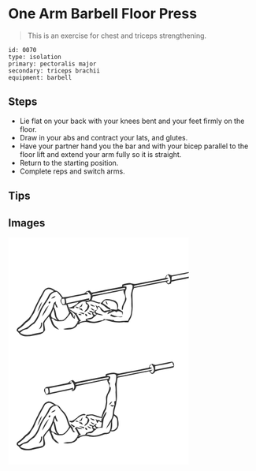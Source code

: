 # One Arm Barbell Floor Press
> This is an exercise for chest and triceps strengthening.

``` 
id: 0070 
type: isolation 
primary: pectoralis major 
secondary: triceps brachii 
equipment: barbell 
``` 

## Steps

 - Lie flat on your back with your knees bent and your feet firmly on the floor.
 - Draw in your abs and contract your lats, and glutes.
 - Have your partner hand you the bar and with your bicep parallel to the floor lift and extend your arm fully so it is straight.
 - Return to the starting position.
 - Complete reps and switch arms.

## Tips


## Images

<svg width="275pt" height="173pt" viewBox="0 0 275 173" xmlns="http://www.w3.org/2000/svg"><g fill="#FFF"><path d="M0 0h275v52.61c-8.11 1.22-16.05 3.31-24.11 4.79-2.33.61-4.48-.63-6.55-1.5-2.92.67-4.44 3.06-5.22 5.78-14.26 3.39-28.76 5.68-43.1 8.7-3.35.9-6.64-.38-9.93-.88-4.24-.26-8.36 1.01-12.41 2.11-.13 1.05-.27 2.1-.4 3.15-15.46 3.03-30.92 6.06-46.37 9.17-1.03-1.07-2.06-2.14-3.08-3.22l-4.75 1.14c-2.22 4.02-7.11 4.04-11.08 4.89-8.26 1.45-16.37 3.79-24.77 4.39-3.06-4.13-5.72-9.14-11.19-10.35-4.01-2.38-8.97-6.33-13.72-3.51-4.35 1.72-5.62 6.49-7.91 10.09-2.86 4.34-4.8 9.18-7.31 13.71-4.31 8.59-7.13 18.66-15.07 24.75-4.16 2.89-7 7.25-11.24 10.03-1.87 1.23-3.83 2.74-4.07 5.16.47 1.69 2.07 2.68 3.18 3.93 2.38 3.27 6.2 5.26 10.24 5.36 7.3.64 14.28-1.92 21.4-3 3.73-.49 6.97-2.96 8.49-6.39-.05-3.65-1.27-7.19-1.22-10.85 1.61-3.77 4.61-6.74 7.18-9.87 1.15 2.73 2.45 5.4 3.39 8.21 1.33 5.71 6.39 10.41 12.02 11.77-2.22-2.66-5.07-4.68-7.33-7.28-1.73-2.98-2.81-6.3-4.32-9.39l2.43-.4c3.62 5.05 10.36 5.01 15.84 3.87 4.74-2.42 7.29-7.42 10.8-11.2 1.6 3.05 3.04 6.5 6.42 7.99.14-1.36.25-2.71.33-4.06-.48-.7-.96-1.41-1.43-2.11.14 1.26.41 3.76.55 5.02-1.14-1.94-2.14-3.97-2.56-6.2-1.67-2.04-3.38-4.05-5.08-6.07 2.44 1.77 5.01 3.38 7.26 5.4 3.24 3.05 4.9 7.27 6.72 11.23-.94.56-1.88 1.13-2.81 1.7l1.89-.22c-2.68 3.54-5.07 8.48-10.02 9.02-4.2.33-8.44.56-12.46 1.97 7.77 1.41 18.27 1.13 22.11-7.16.8-.08 1.59-.15 2.39-.22.32-.47.94-1.42 1.25-1.89 4-1.23 8.27-2.59 12.41-1.11 8.89 2.8 18.07-.29 26.22-3.84 8.33 2.9 17.23 4.84 26.09 3.78 2.94-.54 5.9.32 8.84-.02 2.31-4.02 5.14-8.09 5.51-12.86 2.02-9.95.55-20.1.76-30.15-.01-3.18 1.05-6.23 2.34-9.09 16.1-2.92 32.15-6.18 48.16-9.58 1.3 1.36 2.44 3 4.16 3.89 1.35-.28 2.68-.69 4-1.08.18-.68.54-2.04.72-2.71 8.6-2.77 17.72-3.3 26.41-5.74V173H0V0z"/><path d="M249.11 59.53c8.51-2.43 17.5-2.78 25.88-5.73l.01 1.15v4.74c-8.8 1.65-17.49 3.8-26.31 5.3.12-1.82.14-3.66.42-5.46zM239.84 61.01a91.75 91.75 0 0 1 3.03-4.36c3.42 2.97 5.6 8.89 2.34 12.64-1.37 1.76-2.82-.86-4.13-1.36 1.33-.96 2.66-1.94 3.93-2.98-12.02 2.11-23.98 4.55-35.97 6.86-6.1 1.13-12.11 2.83-18.29 3.48 1.09-2.08 3.41-2.38 5.46-2.82 14.25-2.81 28.47-5.75 42.76-8.32 1.88-.28 3.64-1.07 5.27-2.03-1.1-.28-3.3-.83-4.4-1.11zM174.57 74.21c3.38-2.28 7.59-2.44 11.52-2.66 1.62-.34 2.78 1.08 3.45 2.34-.13 5.47-3.38 10.58-2.42 16.13.87 5.8.01 11.67.7 17.49-.41 5.05-.27 10.62-3.42 14.88-.87 1.44-1.57 2.97-2.26 4.5-6.98-.8-14.01 1.97-20.87-.18v-.83c-1.39-.12-2.77-.27-4.14-.43-3.63-1.56-7.72-.24-11.45-1.51-.44.62-.87 1.25-1.3 1.88-4.6-.04-8.81 2.28-13.4 2.2-4.02.09-8.24-.74-11.68-2.88 3.27-.79 7.62.11 10.02-2.81 1.75-2.03 4.52-2.98 5.8-5.42 3.01.81 6.07 1.64 9.23 1.32-1.87-1.4-4.11-1.92-6.37-2.22-1.29-.52-2.6-1.01-3.91-1.45-.38-.71-.75-1.41-1.12-2.11.88-.89 1.76-1.78 2.63-2.67-1.53.53-3.03 1.14-4.52 1.78l.78 1.27-3.84.57.01-1.24c-1.59-.25-3.17-.51-4.74-.8.2.39.62 1.17.82 1.56 1.2.32 2.4.64 3.61.95-.17 2.11.6 4.05 1.86 5.73-.93.72-1.86 1.46-2.78 2.19-3.01.41-5.92 1.31-8.76 2.39.07.63.22 1.89.29 2.52-3.95.16-7.68 1.53-11.44 2.62 1.16-1.11 2.5-1.98 3.9-2.74-3.1-2.66-4.16-6.98-6.82-10.09l1.62-1.56c-2 1.23-3.49-.5-5.06-1.32-2.91-1.96-6.12-3.49-8.75-5.84 2.94.12 5.9.24 8.83-.17.01-.54.05-1.61.07-2.15 5.29-3.64 10.26-9.76 17.46-8.12-.71 2.72.31 4.65 3.11 5.28-.26 2.04-.82 4.03-1.44 5.99-1.76 1.29-3.22 2.93-3.93 5.03 3.65-1.65 6.9-4.55 7.55-8.67.11-2.92-2.81-4.47-4.56-6.3 2.33-.54 4.61-1.26 6.96-1.7 4.48.58 8.45 2.98 12.9 3.7.63-.55 1.26-1.1 1.9-1.65-4.85.23-8.84-3.16-13.66-3.4.6-1.92 1.22-3.83 1.84-5.74 15.58-3.49 31.26-6.52 46.91-9.67-.99 4.34 3.36 7.48 2.38 11.78-.04 6.38-6.34 11.32-4.91 17.81.27.14.81.41 1.08.54.5-1.74.75-3.54 1.14-5.31 1.06-4.18 4.61-7.57 4.61-12.04-1.33-3.76-2.16-7.92-1.39-11.87 1.18-1.98 2.09-4.09 1.18-6.4-1.74-.13-3.48-.3-5.22-.5m-26.64 19.85c-3.42.64-4.35 4.64-7.46 5.75.21.35.63 1.04.84 1.39 5.32 2.05 8.61 7.34 14.27 8.8.12-.88.42-2.03-.66-2.42-3.86-2.26-7.16-5.3-10.99-7.6.87-2.15 2.32-4.9 5.07-4.55 5.03.02 10.48.87 14.45 4.21 2.74 2.62 2.57 6.64 2.55 10.13-3.42.29-6.84-1.1-10.2-.24l1.69 1.77c-2.32 1.43-6.16 1.95-6.36 5.26 3.39-1.18 6.53-2.93 9.89-4.17 1.69-1.16 2.88 2.06 4.38.62 2.44-1.99 5.52-.14 7.86 1.04.26 1.39.51 2.78.76 4.18.17-1.14.36-2.28.58-3.42-.1-.75-.23-1.49-.4-2.23-2.39-1.61-5.13-2.71-7.55-4.3 2.1-4.31.11-10.6-4.74-12.2-4.42-1.53-9.3-2.87-13.98-2.02m.39 2.39c.5 2.04.34 4.9 3.08 5.29-.54-2.03-1.4-3.97-3.08-5.29m-38.6 8.56c-.91.51-1.82 1.03-2.73 1.54-1.76-.64-3.57-1.18-5.43-1.49 1.06.99 2.26 1.8 3.48 2.57 2.34-.86 4.68-1.71 6.99-2.63.45-1.64.86-3.29 1.25-4.93-1.35 1.52-2.51 3.2-3.56 4.94m15.33-3.65c.94 3.27 4.27 3.54 7.17 3.58-2.16-1.62-4.68-2.61-7.17-3.58m7.61 1.17c1.71 2.31 2 5.24 3.34 7.73.09-1.25.26-3.75.35-4.99 1.2.54 2.41 1.06 3.61 1.63.08 3.32 3.28 5.56 5.96 6.96 1.66 1.19 3.23-.1 4.63-.96 2.33-.11 4.71-.29 6.33-2.24-3.69-.78-7.21.65-10.81 1.08-3.01-2.41-5.29-5.64-8.6-7.72-.45.42-.9.83-1.35 1.24-1.18-.88-2.33-1.8-3.46-2.73m-7.05 4.62c.97 2.17 2.93 4.7 5.56 3.22-1.83-1.12-3.68-2.19-5.56-3.22m-18.6.64c2.13 1.42 4.25 2.95 6.74 3.71-.67-1.18-1.35-2.33-2.04-3.49-1.57-.07-3.14-.15-4.7-.22m.7 6.41c2.56 1.18 5.22 2.08 7.91 2.89-.13-.52-.41-1.56-.54-2.08-2.43-.5-4.89-.81-7.37-.81m12.88-.74c1.11 2.52 3.27 4.21 6.16 3.71-1.78-1.64-3.92-2.82-6.16-3.71m-13.57 3.87c1.38.84 3.3 1.09 4.8.45-.44-1.54-3.18-1.41-4.59-1.73-.05.32-.15.96-.21 1.28m10.34-.98c-.69 1.49 1.17 3.82 2.8 3.27.72-1.41-1.32-3.7-2.8-3.27m37.87 2.44c1.99.81 3.92 1.84 6.01 2.37 2.28.03 4.49-1.01 6.77-.48 2.05.16 4.46 1.41 6.07-.6-5.61.98-11.29-.16-16.35-2.65-1.38-1.43-1.77.69-2.5 1.36z"/><path d="M131.23 85.35c15.43-2.78 30.76-6.36 46.22-8.85l1.05 1.64c-17.23 2.91-34.21 7.32-51.51 9.76 1.12-1.3 2.46-2.42 4.24-2.55zM55.99 81c1.35-1.34 3.21-2.06 4.99-2.62 3.24-.49 5.92 1.84 8.69 3.1-3.2 1.61-6.71 3.41-8.28 6.85-3.95 9.05-11.08 16.37-14.39 25.74-1.76 5.11-4.49 9.81-7.68 14.15-2.22 2.18-5.05 3.63-7.22 5.88-3.79 4.2-9.79 4.71-14.29 7.9-1.58 1.57-4.19-1.14-2.27-2.49 3.51-2.4 6.99-4.87 9.76-8.14 2.56-3.14 7.09-4.38 8.66-8.32 1.83-3.86 5.11-6.87 6.49-10.98C44.49 101.16 50.68 91.28 55.99 81m-11.5 31.99c2.87-4.79 5.4-9.89 7.16-15.2-3.93 4.17-5.4 9.9-7.16 15.2z"/><path d="M66.99 84.91c1.92-1.72 4.49-2.17 6.96-2.5 3.03 2.73 5.16 6.2 7.67 9.38-.75 1.45-1.79 2.82-2.13 4.45.34 2.53 2.07 4.57 3.49 6.59 1.87-.14 3.75-.27 5.62-.43 1.29 4.04 2.4 8.17 4.26 12-1.65 3.83-4.33 7.19-7.47 9.91-2.04 1.9-5 1.32-7.54 1.65-2.26-2.24-4.45-4.78-4.82-8.09-.5-4.14-1.35-8.28-3.56-11.89.52-1.67 1.03-3.35 1.54-5.03.72 1.67 1.4 3.37 2.09 5.06l2.32.92c-.78-2.38-1.76-4.71-3.08-6.85.03-.73.09-2.19.13-2.91-.96.98-2.45 1.56-3.07 2.84-1.85 7.33-4.51 14.78-9.69 20.46-2.29 2.82-4.83 5.49-6.66 8.66-.29 4.66 1.2 9.37.05 14.05-5 2.15-10.58 2.06-15.71 3.79-6.41 1.93-13.7 2-19.37-1.98 1.59-1.53 3.22-3.05 5.15-4.15 2.53-1.08 5.69-.84 7.69-3 2.62-2.77 5.7-4.97 8.89-7.02 5.41-5.31 7.72-12.74 10.59-19.56 2.31-5.67 6.28-10.4 9.37-15.63 2.69-3.4 3.55-8.15 7.28-10.72m-1.56 8.15c2.55-.56 5.46-1.22 6.55-3.91-2.55.56-4.93 1.81-6.55 3.91m-2.07 4.22c-1.27-.01-2.37 1.63-1.68 2.76 1.52 1.34 3.74-2.16 1.68-2.76m-11.85 22.9c4.44-5.21 7.02-11.66 10.58-17.44-5.12 4.63-8.47 10.93-10.58 17.44m-1.66 9.49c.6 3.74-1.14 6.97-3.14 9.97 4.37-1.37 5.27-6.12 4.78-10.11-.41.04-1.23.11-1.64.14zM118.08 84.35c.55-.57 1.65-1.73 2.2-2.31 2.56 1.04 3.76 3.65 5.26 5.77-.29 2.51.56 6-2.08 7.5-1.83 1.67-4.21.7-6.32.32 2.03-.23 4.06-.42 6.09-.6 0-.65-.01-1.94-.01-2.59-11.5 2.78-23.07 5.27-34.66 7.61-.27-2.33-.68-4.64-1.09-6.95 10.44-2.63 21.12-4.24 31.67-6.38 1.41.08 1.89-1.22 2.46-2.22-.88-.04-2.64-.11-3.52-.15z"/><path d="M81.13 94.93c-.07-2.23 2.75-1.34 4.07-1.91.71 2.63 1.69 5.42.54 8.09-3.15 2.24-5.63-3.53-4.61-6.18zM90.34 101.45c5.57-1.11 11.13-2.24 16.7-3.37-.58.73-1.73 2.2-2.31 2.93-3.96 2.51-7.79 5.38-12.69 5.55-.58-1.7-1.14-3.4-1.7-5.11zM68.95 108.43c1.46 6 1.27 12.72 5.87 17.49-2.62-1.83-5.55-3.02-8.5-4.19-3.01-4.38 1.25-9.12 2.63-13.3zM129.67 115.92c-1.18-2.2 1.74-1.71 2.82-2.33l-1.03 1.16c.78.65 2.34 1.97 3.12 2.63-1.5-.14-4.94.92-4.91-1.46z"/></g><g fill="#333"><path d="M250.89 57.4c8.06-1.48 16-3.57 24.11-4.79v2.34l-.01-1.15c-8.38 2.95-17.37 3.3-25.88 5.73-.28 1.8-.3 3.64-.42 5.46 8.82-1.5 17.51-3.65 26.31-5.3v1.97c-8.69 2.44-17.81 2.97-26.41 5.74-.18.67-.54 2.03-.72 2.71-1.32.39-2.65.8-4 1.08-1.72-.89-2.86-2.53-4.16-3.89-16.01 3.4-32.06 6.66-48.16 9.58-1.29 2.86-2.35 5.91-2.34 9.09-.21 10.05 1.26 20.2-.76 30.15-.37 4.77-3.2 8.84-5.51 12.86-2.94.34-5.9-.52-8.84.02-8.86 1.06-17.76-.88-26.09-3.78-8.15 3.55-17.33 6.64-26.22 3.84-4.14-1.48-8.41-.12-12.41 1.11-.31.47-.93 1.42-1.25 1.89-.8.07-1.59.14-2.39.22-3.84 8.29-14.34 8.57-22.11 7.16 4.02-1.41 8.26-1.64 12.46-1.97 4.95-.54 7.34-5.48 10.02-9.02l-1.89.22c.93-.57 1.87-1.14 2.81-1.7-1.82-3.96-3.48-8.18-6.72-11.23-2.25-2.02-4.82-3.63-7.26-5.4 1.7 2.02 3.41 4.03 5.08 6.07.42 2.23 1.42 4.26 2.56 6.2-.14-1.26-.41-3.76-.55-5.02.47.7.95 1.41 1.43 2.11-.08 1.35-.19 2.7-.33 4.06-3.38-1.49-4.82-4.94-6.42-7.99-3.51 3.78-6.06 8.78-10.8 11.2-5.48 1.14-12.22 1.18-15.84-3.87l-2.43.4c1.51 3.09 2.59 6.41 4.32 9.39 2.26 2.6 5.11 4.62 7.33 7.28-5.63-1.36-10.69-6.06-12.02-11.77-.94-2.81-2.24-5.48-3.39-8.21-2.57 3.13-5.57 6.1-7.18 9.87-.05 3.66 1.17 7.2 1.22 10.85-1.52 3.43-4.76 5.9-8.49 6.39-7.12 1.08-14.1 3.64-21.4 3-4.04-.1-7.86-2.09-10.24-5.36-1.11-1.25-2.71-2.24-3.18-3.93.24-2.42 2.2-3.93 4.07-5.16 4.24-2.78 7.08-7.14 11.24-10.03 7.94-6.09 10.76-16.16 15.07-24.75 2.51-4.53 4.45-9.37 7.31-13.71 2.29-3.6 3.56-8.37 7.91-10.09 4.75-2.82 9.71 1.13 13.72 3.51 5.47 1.21 8.13 6.22 11.19 10.35 8.4-.6 16.51-2.94 24.77-4.39 3.97-.85 8.86-.87 11.08-4.89l4.75-1.14c1.02 1.08 2.05 2.15 3.08 3.22 15.45-3.11 30.91-6.14 46.37-9.17.13-1.05.27-2.1.4-3.15 4.05-1.1 8.17-2.37 12.41-2.11 3.29.5 6.58 1.78 9.93.88 14.34-3.02 28.84-5.31 43.1-8.7.78-2.72 2.3-5.11 5.22-5.78 2.07.87 4.22 2.11 6.55 1.5m-11.05 3.61c1.1.28 3.3.83 4.4 1.11-1.63.96-3.39 1.75-5.27 2.03-14.29 2.57-28.51 5.51-42.76 8.32-2.05.44-4.37.74-5.46 2.82 6.18-.65 12.19-2.35 18.29-3.48 11.99-2.31 23.95-4.75 35.97-6.86-1.27 1.04-2.6 2.02-3.93 2.98 1.31.5 2.76 3.12 4.13 1.36 3.26-3.75 1.08-9.67-2.34-12.64a91.75 91.75 0 0 0-3.03 4.36m-65.27 13.2c1.74.2 3.48.37 5.22.5.91 2.31 0 4.42-1.18 6.4-.77 3.95.06 8.11 1.39 11.87 0 4.47-3.55 7.86-4.61 12.04-.39 1.77-.64 3.57-1.14 5.31-.27-.13-.81-.4-1.08-.54-1.43-6.49 4.87-11.43 4.91-17.81.98-4.3-3.37-7.44-2.38-11.78-15.65 3.15-31.33 6.18-46.91 9.67-.62 1.91-1.24 3.82-1.84 5.74 4.82.24 8.81 3.63 13.66 3.4-.64.55-1.27 1.1-1.9 1.65-4.45-.72-8.42-3.12-12.9-3.7-2.35.44-4.63 1.16-6.96 1.7 1.75 1.83 4.67 3.38 4.56 6.3-.65 4.12-3.9 7.02-7.55 8.67.71-2.1 2.17-3.74 3.93-5.03.62-1.96 1.18-3.95 1.44-5.99-2.8-.63-3.82-2.56-3.11-5.28-7.2-1.64-12.17 4.48-17.46 8.12-.02.54-.06 1.61-.07 2.15-2.93.41-5.89.29-8.83.17 2.63 2.35 5.84 3.88 8.75 5.84 1.57.82 3.06 2.55 5.06 1.32l-1.62 1.56c2.66 3.11 3.72 7.43 6.82 10.09-1.4.76-2.74 1.63-3.9 2.74 3.76-1.09 7.49-2.46 11.44-2.62-.07-.63-.22-1.89-.29-2.52 2.84-1.08 5.75-1.98 8.76-2.39.92-.73 1.85-1.47 2.78-2.19-1.26-1.68-2.03-3.62-1.86-5.73-1.21-.31-2.41-.63-3.61-.95-.2-.39-.62-1.17-.82-1.56 1.57.29 3.15.55 4.74.8l-.01 1.24 3.84-.57-.78-1.27c1.49-.64 2.99-1.25 4.52-1.78-.87.89-1.75 1.78-2.63 2.67.37.7.74 1.4 1.12 2.11 1.31.44 2.62.93 3.91 1.45 2.26.3 4.5.82 6.37 2.22-3.16.32-6.22-.51-9.23-1.32-1.28 2.44-4.05 3.39-5.8 5.42-2.4 2.92-6.75 2.02-10.02 2.81 3.44 2.14 7.66 2.97 11.68 2.88 4.59.08 8.8-2.24 13.4-2.2.43-.63.86-1.26 1.3-1.88 3.73 1.27 7.82-.05 11.45 1.51 1.37.16 2.75.31 4.14.43v.83c6.86 2.15 13.89-.62 20.87.18.69-1.53 1.39-3.06 2.26-4.5 3.15-4.26 3.01-9.83 3.42-14.88-.69-5.82.17-11.69-.7-17.49-.96-5.55 2.29-10.66 2.42-16.13-.67-1.26-1.83-2.68-3.45-2.34-3.93.22-8.14.38-11.52 2.66m-43.34 11.14c-1.78.13-3.12 1.25-4.24 2.55 17.3-2.44 34.28-6.85 51.51-9.76l-1.05-1.64c-15.46 2.49-30.79 6.07-46.22 8.85M55.99 81c-5.31 10.28-11.5 20.16-15.54 31.07-1.38 4.11-4.66 7.12-6.49 10.98-1.57 3.94-6.1 5.18-8.66 8.32-2.77 3.27-6.25 5.74-9.76 8.14-1.92 1.35.69 4.06 2.27 2.49 4.5-3.19 10.5-3.7 14.29-7.9 2.17-2.25 5-3.7 7.22-5.88 3.19-4.34 5.92-9.04 7.68-14.15 3.31-9.37 10.44-16.69 14.39-25.74 1.57-3.44 5.08-5.24 8.28-6.85-2.77-1.26-5.45-3.59-8.69-3.1-1.78.56-3.64 1.28-4.99 2.62m11 3.91c-3.73 2.57-4.59 7.32-7.28 10.72-3.09 5.23-7.06 9.96-9.37 15.63-2.87 6.82-5.18 14.25-10.59 19.56-3.19 2.05-6.27 4.25-8.89 7.02-2 2.16-5.16 1.92-7.69 3-1.93 1.1-3.56 2.62-5.15 4.15 5.67 3.98 12.96 3.91 19.37 1.98 5.13-1.73 10.71-1.64 15.71-3.79 1.15-4.68-.34-9.39-.05-14.05 1.83-3.17 4.37-5.84 6.66-8.66 5.18-5.68 7.84-13.13 9.69-20.46.62-1.28 2.11-1.86 3.07-2.84-.04.72-.1 2.18-.13 2.91 1.32 2.14 2.3 4.47 3.08 6.85l-2.32-.92c-.69-1.69-1.37-3.39-2.09-5.06-.51 1.68-1.02 3.36-1.54 5.03 2.21 3.61 3.06 7.75 3.56 11.89.37 3.31 2.56 5.85 4.82 8.09 2.54-.33 5.5.25 7.54-1.65 3.14-2.72 5.82-6.08 7.47-9.91-1.86-3.83-2.97-7.96-4.26-12-1.87.16-3.75.29-5.62.43-1.42-2.02-3.15-4.06-3.49-6.59.34-1.63 1.38-3 2.13-4.45-2.51-3.18-4.64-6.65-7.67-9.38-2.47.33-5.04.78-6.96 2.5m51.09-.56c.88.04 2.64.11 3.52.15-.57 1-1.05 2.3-2.46 2.22-10.55 2.14-21.23 3.75-31.67 6.38.41 2.31.82 4.62 1.09 6.95 11.59-2.34 23.16-4.83 34.66-7.61 0 .65.01 1.94.01 2.59-2.03.18-4.06.37-6.09.6 2.11.38 4.49 1.35 6.32-.32 2.64-1.5 1.79-4.99 2.08-7.5-1.5-2.12-2.7-4.73-5.26-5.77-.55.58-1.65 1.74-2.2 2.31M81.13 94.93c-1.02 2.65 1.46 8.42 4.61 6.18 1.15-2.67.17-5.46-.54-8.09-1.32.57-4.14-.32-4.07 1.91m9.21 6.52c.56 1.71 1.12 3.41 1.7 5.11 4.9-.17 8.73-3.04 12.69-5.55.58-.73 1.73-2.2 2.31-2.93-5.57 1.13-11.13 2.26-16.7 3.37m-21.39 6.98c-1.38 4.18-5.64 8.92-2.63 13.3 2.95 1.17 5.88 2.36 8.5 4.19-4.6-4.77-4.41-11.49-5.87-17.49m60.72 7.49c-.03 2.38 3.41 1.32 4.91 1.46-.78-.66-2.34-1.98-3.12-2.63l1.03-1.16c-1.08.62-4 .13-2.82 2.33z"/><path d="M65.43 93.06c1.62-2.1 4-3.35 6.55-3.91-1.09 2.69-4 3.35-6.55 3.91zM147.93 94.06c4.68-.85 9.56.49 13.98 2.02 4.85 1.6 6.84 7.89 4.74 12.2 2.42 1.59 5.16 2.69 7.55 4.3.17.74.3 1.48.4 2.23-.22 1.14-.41 2.28-.58 3.42-.25-1.4-.5-2.79-.76-4.18-2.34-1.18-5.42-3.03-7.86-1.04-1.5 1.44-2.69-1.78-4.38-.62-3.36 1.24-6.5 2.99-9.89 4.17.2-3.31 4.04-3.83 6.36-5.26l-1.69-1.77c3.36-.86 6.78.53 10.2.24.02-3.49.19-7.51-2.55-10.13-3.97-3.34-9.42-4.19-14.45-4.21-2.75-.35-4.2 2.4-5.07 4.55 3.83 2.3 7.13 5.34 10.99 7.6 1.08.39.78 1.54.66 2.42-5.66-1.46-8.95-6.75-14.27-8.8-.21-.35-.63-1.04-.84-1.39 3.11-1.11 4.04-5.11 7.46-5.75zM63.36 97.28c2.06.6-.16 4.1-1.68 2.76-.69-1.13.41-2.77 1.68-2.76z"/><path d="M148.32 96.45c1.68 1.32 2.54 3.26 3.08 5.29-2.74-.39-2.58-3.25-3.08-5.29zM44.49 112.99c1.76-5.3 3.23-11.03 7.16-15.2-1.76 5.31-4.29 10.41-7.16 15.2zM109.72 105.01c1.05-1.74 2.21-3.42 3.56-4.94-.39 1.64-.8 3.29-1.25 4.93-2.31.92-4.65 1.77-6.99 2.63-1.22-.77-2.42-1.58-3.48-2.57 1.86.31 3.67.85 5.43 1.49.91-.51 1.82-1.03 2.73-1.54zM125.05 101.36c2.49.97 5.01 1.96 7.17 3.58-2.9-.04-6.23-.31-7.17-3.58zM51.51 120.18c2.11-6.51 5.46-12.81 10.58-17.44-3.56 5.78-6.14 12.23-10.58 17.44zM132.66 102.53c1.13.93 2.28 1.85 3.46 2.73.45-.41.9-.82 1.35-1.24 3.31 2.08 5.59 5.31 8.6 7.72 3.6-.43 7.12-1.86 10.81-1.08-1.62 1.95-4 2.13-6.33 2.24-1.4.86-2.97 2.15-4.63.96-2.68-1.4-5.88-3.64-5.96-6.96-1.2-.57-2.41-1.09-3.61-1.63-.09 1.24-.26 3.74-.35 4.99-1.34-2.49-1.63-5.42-3.34-7.73zM125.61 107.15c1.88 1.03 3.73 2.1 5.56 3.22-2.63 1.48-4.59-1.05-5.56-3.22zM107.01 107.79c1.56.07 3.13.15 4.7.22.69 1.16 1.37 2.31 2.04 3.49-2.49-.76-4.61-2.29-6.74-3.71zM107.71 114.2c2.48 0 4.94.31 7.37.81.13.52.41 1.56.54 2.08-2.69-.81-5.35-1.71-7.91-2.89zM120.59 113.46c2.24.89 4.38 2.07 6.16 3.71-2.89.5-5.05-1.19-6.16-3.71zM107.02 117.33c.06-.32.16-.96.21-1.28 1.41.32 4.15.19 4.59 1.73-1.5.64-3.42.39-4.8-.45zM117.36 116.35c1.48-.43 3.52 1.86 2.8 3.27-1.63.55-3.49-1.78-2.8-3.27zM155.23 118.79c.73-.67 1.12-2.79 2.5-1.36 5.06 2.49 10.74 3.63 16.35 2.65-1.61 2.01-4.02.76-6.07.6-2.28-.53-4.49.51-6.77.48-2.09-.53-4.02-1.56-6.01-2.37zM49.85 129.67c.41-.03 1.23-.1 1.64-.14.49 3.99-.41 8.74-4.78 10.11 2-3 3.74-6.23 3.14-9.97z"/></g></svg>
<svg width="275pt" height="173pt" viewBox="0 0 275 173" xmlns="http://www.w3.org/2000/svg"><g fill="#FFF"><path d="M0 0h275v173H0V0m224.97 20.54c-2 .42-3.7-.87-5.41-1.62-3.17.37-4.71 2.9-5.33 5.77-14.67 3.38-29.52 5.87-44.27 8.85-3.05.83-5.95-.7-8.91-1.15-4.23-.05-8.36 1-12.37 2.25l-.36 3.08c-15.47 3.11-30.96 6.09-46.42 9.21-1.06-1.09-2.1-2.2-3.14-3.31-3.27.16-5.61 2.08-7.72 4.34-10.56 2.35-21.19 4.66-31.91 6.21-2.52.31-4.27 2.62-4.64 5 .37 2.56 2.04 4.67 3.42 6.77 2.71-.23 5.37-.78 7.98-1.52 10.28-2.31 20.69-4.05 30.89-6.68.62.42 1.24.85 1.85 1.29l-2.87-.16 2.1 1.49c3.93-.4 5.06-4.28 6-7.46 15.5-3.62 31.17-6.49 46.77-9.67.41 2.75 1.73 5.16 3.01 7.57 1.76 5.75-1.66 10.99-3.86 16.04-2.02 4.06.2 8.68-1.13 12.87-.81 2.62-.48 5.59-2 7.96-2.39 3.71-3.4 8.07-4.69 12.24-4.46-.75-8.45-3-12.87-3.88-3.25-.79-6.5.52-9.78.42-.6 1.51-1.18 3.02-1.72 4.55l3.69 1.41c-.31 2.09-.86 4.13-1.46 6.15-1.78 1.34-3.34 2.97-3.85 5.2 3.52-1.9 6.8-4.71 7.49-8.88-.16-2.85-2.84-4.47-4.5-6.47 3.67-.33 7.46-2.08 11.06-.43 4.01 1.54 8.13 2.67 12.38 3.36-.22 1.8-.38 3.62-.96 5.34-.71-.54-2.13-1.64-2.84-2.18l-.76-.19c-1.97.95-3.68-.96-5.43-1.58 2.11 1.6 1.79 4.63 3.31 6.37.93-.97 1.12-3.47 2.96-2.98.41.39 1.22 1.18 1.62 1.57l2.4.44c-.44 2.16-.8 4.33-1.06 6.52-1.38.32-2.75.64-4.13.95-.86-.24-2.58-.72-3.44-.97-.36-.68-.71-1.35-1.06-2.03a7.48 7.48 0 0 0 1.83-2.37c-2.23.05-3.59 2.39-5.52 3.28-1.77-1.34-3.97-1.73-6.03-2.35.2.44.59 1.32.79 1.76 1.19.32 2.37.64 3.57.94-.07 2.12.7 4.06 1.86 5.8-.91.7-1.82 1.41-2.72 2.12-2.75.42-5.43 1.17-8.04 2.11a81.1 81.1 0 0 1-1.67 2.84c-3.53.48-6.91 1.64-10.33 2.62.58-1.57 3.72-1.52 3.71-2.94-2.8-2.97-4.12-7.03-6.67-10.22 2.85 1.62 6.14 2.39 9.35 1.49-2.97-1.06-6.08-1.67-9.1-2.58-.92.55-1.84 1.12-2.74 1.71 2.57 3.02 4.22 6.65 5.75 10.27-1.08.47-2.16.94-3.24 1.4.58-.04 1.75-.13 2.33-.17-2.66 3.7-5.14 8.68-10.22 9.25-4.16.16-8.35.44-12.28 1.91 7.24 1.26 15.72.98 21.07-4.77.09-.53.25-1.58.33-2.1 1.79-.36 3.49-1.01 4.74-2.4 3.85-1.48 8.14-2.64 12.18-1.11 7.58 2.42 15.58.26 22.82-2.31 3.18-1.48 7.06-.41 9.86-2.85.46-.9.94-1.78 1.43-2.66 4.28 1.56 9.35-1.14 10.85-5.35 2.16-4.71.76-9.99-.08-14.84-.61-2.82-3.44-4.09-5.6-5.53-.11-6.44 2.78-12.24 3.5-18.55 2.37-12.26-1.52-24.98 2.02-37.09 16.03-3.11 32.09-6.15 48.04-9.66 1.27 1.46 2.36 3.21 4.14 4.11 2.35-.19 4.03-1.95 5.09-3.9 7.53-2.81 15.7-3.26 23.48-5.13 1.77-.57 4.85-.32 4.95-2.84.38-2.4-.22-6.16-3.02-6.69-8.24 1.07-16.27 3.45-24.47 4.74m-171 60.34c-2.71 5.55-6.38 10.54-8.79 16.25-5.43 9.24-7.81 20.58-16.11 27.9-3.65 2.31-6.32 5.7-9.41 8.64-2.34 2.41-6.53 3.42-6.92 7.29.18 1.86 2.11 2.69 3.29 3.85 1.84 3.23 5.35 4.98 8.95 5.38 5.4.51 10.87-.17 16.04-1.74 4.89-1.05 10.86-1.01 14.31-5.2 2.38-4.42-1.7-9.55-.21-14.12 1.94-3.23 4.42-6.11 6.88-8.94 1.76 3.98 3.55 7.95 4.68 12.16 2.94 3.2 5.96 7.25 10.63 7.7-2.27-2.71-5.03-4.94-7.68-7.25-.96-3.24-2.47-6.27-3.92-9.3.64-.11 1.93-.33 2.58-.45 2.55 4.01 7.37 4.88 11.78 4.42 7.29.53 10.4-7.35 14.78-11.7 1.3 2.4 2.59 4.83 4.07 7.13.82.01 2.44.02 3.26.03-2.16-1.58-4.3-3.55-3.84-6.5-1.44-1.52-2.78-3.13-4.22-4.65-2.67-4.97-3.15-10.83-6.38-15.53-2.05-4.15-6.27-6.54-8.5-10.57-1.5-2.77-4.52-3.91-7.34-4.86-3.22-2.21-6.73-4.63-10.8-4.61-2.7.83-5.59 2.19-7.13 4.67m50.58 20.11c-2.81 1.5-5.12 4.19-8.34 4.71-.93.46-3.94-.63-3.03 1.14 1.13.59 2.3 1.1 3.46 1.62 1.13-.38 2.26-.76 3.38-1.14.99-2.31 3.14-3.68 5.01-5.21 2.12-1.57 4.05-3.54 6.65-4.3 1.99-1.02 4.27-.35 6.34-1.01-.53-1.69-2.57-1.65-4-1.49-3.57 1.06-7.14 2.66-9.47 5.68m5.17 4c-.9.54-1.79 1.08-2.68 1.63-1.45-.33-2.93-1.71-4.46-1.03-.02.2-.07.6-.1.8 3.16 1.99 6.55-.28 9.57-1.39.43-1.68.85-3.36 1.23-5.04-1.32 1.58-2.48 3.28-3.56 5.03m15.24-3.47c1.18 2.91 4.19 3.3 6.95 3.66-.63-.66-1.25-1.31-1.88-1.96-1.7-.52-3.38-1.13-5.07-1.7m.5 5.62c1.17 2.31 3.22 4.52 6.04 3.39-2-1.16-3.98-2.35-6.04-3.39m-18.58.63c2.24 1.43 4.44 3 7.01 3.77-.76-1.19-1.53-2.37-2.3-3.55-1.57-.08-3.14-.15-4.71-.22m-12.1 3.04c.77 2.27 3.59 2.95 5.12 4.63.59-.45 1.18-.9 1.76-1.35-2.31-1.02-4.23-3.26-6.88-3.28m12.9 3.26c2.54 1.26 5.21 2.2 7.91 3.06-.12-.53-.37-1.59-.49-2.12-2.45-.47-4.93-.83-7.42-.94m12.81-.71c1.17 2.57 3.4 4.31 6.36 3.84-1.89-1.63-4.07-2.86-6.36-3.84m-3.15 2.98c-.66 1.5 1.23 3.87 2.85 3.26.65-1.43-1.36-3.67-2.85-3.26z"/><path d="M223.77 22.47c8.58-2.29 17.69-2.57 25.98-5.87.79 1.88 1.53 3.77 2.2 5.7-9.35 1.88-18.67 3.98-28.06 5.67-.02-1.84-.07-3.67-.12-5.5zM214.83 24.02c.99-1.5 2-2.98 3.05-4.43 3.61 3.18 6.07 10.28 1.31 13.46-1.08-.66-2.14-1.35-3.16-2.08 1.37-.99 2.72-2 4.03-3.07-16.38 3.06-32.76 6.17-49.07 9.63-1.75.35-3.55.51-5.32.69 1.26-1.75 3.3-2.35 5.31-2.7 14.33-2.84 28.65-5.8 43.03-8.38 1.89-.29 3.64-1.12 5.3-2.03-1.12-.27-3.36-.82-4.48-1.09zM149.56 36.99c3.51-1.75 7.48-2.45 11.39-2.45 1.44.02 3.28.86 3.48 2.47.12 4.38-.45 8.82-1.94 12.96.98 3.97 1.27 8.08.87 12.16.08 4.34.72 8.69.31 13.04-.57.32-1.71.95-2.28 1.26.2 1.94.4 3.88.61 5.81-2.2-.24-4.4-.4-6.61-.45 1.49 1.24 3.22 3.71 4.87.97.34.45.68.92 1 1.39-2.74 5.98-.81 13.02-4.14 18.85-2.84 4.89-6.09 9.59-8.24 14.87 3.09-3.27 5.72-6.96 7.83-10.94-.79 5.03-.05 10.59-2.77 15.13-2.08 2.87-5.99 1.15-8.84 2.28-4.58 1.62-9.16 3.77-14.13 3.68-3.99.26-7.74-1.43-11.69-1.67.38-.35 1.15-1.05 1.53-1.4l.72-.21c2.37-.55 5.36.15 7.18-1.82 1.97-2.09 4.45-3.6 6.45-5.65 2.66-1.21 5.48-2 8.34-.95.58-3.79 1.02-7.6 1.52-11.4.22-4.83 4.58-8.29 4.53-13.19-3.54 3.24-4.76 8.06-6.9 12.2 1.02-5.87 3.86-11.19 6.52-16.45.5-3.13 1.1-6.24 1.64-9.37-.11-3.54-.22-7.14.62-10.61 1.46-4.28 5.5-7.52 4.73-12.45-.43-.48-1.31-1.44-1.74-1.93.1-1.68.24-3.36.44-5.03-.49-.5-1.45-1.5-1.93-2 .79-2.45 2.55-4.66 2.44-7.33-1.56-1.46-3.92-1.16-5.81-1.77m4.1 44.53c2.18-1.15 3.77-3.05 4.7-5.31-2.38.93-3.96 2.91-4.7 5.31z"/><path d="M106.21 48.35c15.55-2.94 31.05-6.15 46.59-9.1l.12 2.11c-12.11 1.88-24.04 4.74-36.08 6.98-4.98.9-9.9 2.3-14.99 2.52 1.22-1.19 2.59-2.33 4.36-2.51zM93.38 47.47c.48-.73 1.46-2.19 1.95-2.92 4.34 3.06 7.28 9.19 3.47 13.91l-.28-2.57-.67-.82c-.86.7-1.84 1.13-2.93 1.29-10.55 2.1-21 4.75-31.57 6.74-.23-2.35-.52-4.7-.85-7.03 9.37-2.32 18.91-3.86 28.38-5.7 2.14-.5 4.93-.35 5.87-2.81-.85-.02-2.53-.07-3.37-.09zM56.38 56.28c.99.01 2.98.02 3.97.03.88 3.08 2.29 8.41-2.41 8.7-1.58-2.66-2.28-5.68-1.56-8.73zM55.98 81.01c2.12-1.82 5.15-3.39 7.98-2.37 1.99.75 3.82 1.85 5.72 2.79-3.43 1.75-7.14 3.79-8.63 7.57-3.8 8.54-10.48 15.49-13.74 24.31-2.73 6.9-5.89 14.44-12.49 18.47-2.76 2.07-4.93 5.03-8.33 6.12-3.49 1.05-6.54 3.06-9.8 4.61-2.02-.09-2.37-2.62-.62-3.42 3.65-2.27 6.9-5.07 9.77-8.26 2.5-2.81 6.66-4.06 8.11-7.76 1.78-3.72 4.88-6.66 6.32-10.57 4.07-11.06 10.33-21.08 15.71-31.49m-11.52 32.01c2.88-4.83 5.48-9.95 7.2-15.32-3.87 4.27-5.43 9.97-7.2 15.32z"/><path d="M66.99 84.9c1.93-1.7 4.5-2.12 6.95-2.52 2.36 2.25 4.33 4.82 6.2 7.49 3.35 3.54 6.68 7.35 8.28 12.05 1.42 4.22 2.53 8.56 4.45 12.59a29.348 29.348 0 0 1-7.48 9.81c-2.05 1.88-5 1.32-7.53 1.66-6.51-4.86-4.17-13.83-8.39-20.03.53-1.68 1.04-3.38 1.55-5.07.72 1.72 1.39 3.45 2.08 5.17l2.4.84c-1.12-3.18-3.13-6.08-3.34-9.53-1.11 1.08-2.84 1.84-3.02 3.58-.88 4.12-2.53 8.01-4.25 11.84-2.81 6.24-8.45 10.54-11.86 16.39-.25 4.66 1.28 9.39-.01 14.04-5.18 2.14-10.91 2.12-16.2 3.91-6.27 1.83-13.3 1.7-18.83-2.12 1.59-1.51 3.21-3.02 5.12-4.12 2.77-1.13 6.2-1 8.26-3.51 2.44-2.64 5.45-4.59 8.4-6.58 7.6-7.43 8.79-18.69 14.73-27.21 2.4-3.3 4.44-6.83 6.7-10.22 1.69-2.96 2.83-6.47 5.79-8.46m-1.85 8.07c2.71-.39 5.75-1.07 6.87-3.91-2.59.69-4.93 2.06-6.87 3.91m-1.77 4.33c-1.28-.04-2.39 1.65-1.63 2.76 1.53 1.31 3.68-2.19 1.63-2.76m-11.85 23c4.35-5.36 7.03-11.8 10.66-17.64-5.19 4.67-8.61 11.03-10.66 17.64m-1.64 9.38c.55 3.77-1.13 7.01-3.29 9.95 4.52-1.25 5.36-6.13 4.9-10.15l-1.61.2zM161.04 97.62c2.07 1.66 4.21 3.57 4.69 6.32.43 3.38.21 6.79.27 10.19-1.62 3.71-4.95 6.19-9.09 6.14 1.31-3.92 1.66-8.07 1.3-12.18-.61-3.78 1.88-6.98 2.83-10.47z"/><path d="M68.99 108.37c1.34 6.05 1.27 12.83 5.91 17.59-2.42-1.53-4.94-2.87-7.64-3.8-1.74-.45-2.02-2.62-2.09-4.13.71-3.41 2.47-6.49 3.82-9.66zM130.06 117.08c-1.77-1.21.44-2.6.9-3.81 1.09 1.57 2.36 3.01 3.64 4.43-1.52-.13-3.06-.19-4.54-.62z"/></g><g fill="#333"><path d="M224.97 20.54c8.2-1.29 16.23-3.67 24.47-4.74 2.8.53 3.4 4.29 3.02 6.69-.1 2.52-3.18 2.27-4.95 2.84-7.78 1.87-15.95 2.32-23.48 5.13-1.06 1.95-2.74 3.71-5.09 3.9-1.78-.9-2.87-2.65-4.14-4.11-15.95 3.51-32.01 6.55-48.04 9.66-3.54 12.11.35 24.83-2.02 37.09-.72 6.31-3.61 12.11-3.5 18.55 2.16 1.44 4.99 2.71 5.6 5.53.84 4.85 2.24 10.13.08 14.84-1.5 4.21-6.57 6.91-10.85 5.35-.49.88-.97 1.76-1.43 2.66-2.8 2.44-6.68 1.37-9.86 2.85-7.24 2.57-15.24 4.73-22.82 2.31-4.04-1.53-8.33-.37-12.18 1.11-1.25 1.39-2.95 2.04-4.74 2.4-.08.52-.24 1.57-.33 2.1-5.35 5.75-13.83 6.03-21.07 4.77 3.93-1.47 8.12-1.75 12.28-1.91 5.08-.57 7.56-5.55 10.22-9.25-.58.04-1.75.13-2.33.17 1.08-.46 2.16-.93 3.24-1.4-1.53-3.62-3.18-7.25-5.75-10.27.9-.59 1.82-1.16 2.74-1.71 3.02.91 6.13 1.52 9.1 2.58-3.21.9-6.5.13-9.35-1.49 2.55 3.19 3.87 7.25 6.67 10.22.01 1.42-3.13 1.37-3.71 2.94 3.42-.98 6.8-2.14 10.33-2.62a81.1 81.1 0 0 0 1.67-2.84c2.61-.94 5.29-1.69 8.04-2.11.9-.71 1.81-1.42 2.72-2.12-1.16-1.74-1.93-3.68-1.86-5.8-1.2-.3-2.38-.62-3.57-.94-.2-.44-.59-1.32-.79-1.76 2.06.62 4.26 1.01 6.03 2.35 1.93-.89 3.29-3.23 5.52-3.28a7.48 7.48 0 0 1-1.83 2.37c.35.68.7 1.35 1.06 2.03.86.25 2.58.73 3.44.97 1.38-.31 2.75-.63 4.13-.95.26-2.19.62-4.36 1.06-6.52l-2.4-.44c-.4-.39-1.21-1.18-1.62-1.57-1.84-.49-2.03 2.01-2.96 2.98-1.52-1.74-1.2-4.77-3.31-6.37 1.75.62 3.46 2.53 5.43 1.58l.76.19c.71.54 2.13 1.64 2.84 2.18.58-1.72.74-3.54.96-5.34-4.25-.69-8.37-1.82-12.38-3.36-3.6-1.65-7.39.1-11.06.43 1.66 2 4.34 3.62 4.5 6.47-.69 4.17-3.97 6.98-7.49 8.88.51-2.23 2.07-3.86 3.85-5.2.6-2.02 1.15-4.06 1.46-6.15l-3.69-1.41c.54-1.53 1.12-3.04 1.72-4.55 3.28.1 6.53-1.21 9.78-.42 4.42.88 8.41 3.13 12.87 3.88 1.29-4.17 2.3-8.53 4.69-12.24 1.52-2.37 1.19-5.34 2-7.96 1.33-4.19-.89-8.81 1.13-12.87 2.2-5.05 5.62-10.29 3.86-16.04-1.28-2.41-2.6-4.82-3.01-7.57-15.6 3.18-31.27 6.05-46.77 9.67-.94 3.18-2.07 7.06-6 7.46l-2.1-1.49 2.87.16c-.61-.44-1.23-.87-1.85-1.29-10.2 2.63-20.61 4.37-30.89 6.68-2.61.74-5.27 1.29-7.98 1.52-1.38-2.1-3.05-4.21-3.42-6.77.37-2.38 2.12-4.69 4.64-5 10.72-1.55 21.35-3.86 31.91-6.21 2.11-2.26 4.45-4.18 7.72-4.34 1.04 1.11 2.08 2.22 3.14 3.31 15.46-3.12 30.95-6.1 46.42-9.21l.36-3.08c4.01-1.25 8.14-2.3 12.37-2.25 2.96.45 5.86 1.98 8.91 1.15 14.75-2.98 29.6-5.47 44.27-8.85.62-2.87 2.16-5.4 5.33-5.77 1.71.75 3.41 2.04 5.41 1.62m-1.2 1.93c.05 1.83.1 3.66.12 5.5 9.39-1.69 18.71-3.79 28.06-5.67-.67-1.93-1.41-3.82-2.2-5.7-8.29 3.3-17.4 3.58-25.98 5.87m-8.94 1.55c1.12.27 3.36.82 4.48 1.09-1.66.91-3.41 1.74-5.3 2.03-14.38 2.58-28.7 5.54-43.03 8.38-2.01.35-4.05.95-5.31 2.7 1.77-.18 3.57-.34 5.32-.69 16.31-3.46 32.69-6.57 49.07-9.63a85.574 85.574 0 0 1-4.03 3.07c1.02.73 2.08 1.42 3.16 2.08 4.76-3.18 2.3-10.28-1.31-13.46-1.05 1.45-2.06 2.93-3.05 4.43m-65.27 12.97c1.89.61 4.25.31 5.81 1.77.11 2.67-1.65 4.88-2.44 7.33.48.5 1.44 1.5 1.93 2-.2 1.67-.34 3.35-.44 5.03.43.49 1.31 1.45 1.74 1.93.77 4.93-3.27 8.17-4.73 12.45-.84 3.47-.73 7.07-.62 10.61-.54 3.13-1.14 6.24-1.64 9.37-2.66 5.26-5.5 10.58-6.52 16.45 2.14-4.14 3.36-8.96 6.9-12.2.05 4.9-4.31 8.36-4.53 13.19-.5 3.8-.94 7.61-1.52 11.4-2.86-1.05-5.68-.26-8.34.95-2 2.05-4.48 3.56-6.45 5.65-1.82 1.97-4.81 1.27-7.18 1.82l-.72.21c-.38.35-1.15 1.05-1.53 1.4 3.95.24 7.7 1.93 11.69 1.67 4.97.09 9.55-2.06 14.13-3.68 2.85-1.13 6.76.59 8.84-2.28 2.72-4.54 1.98-10.1 2.77-15.13a50.081 50.081 0 0 1-7.83 10.94c2.15-5.28 5.4-9.98 8.24-14.87 3.33-5.83 1.4-12.87 4.14-18.85-.32-.47-.66-.94-1-1.39-1.65 2.74-3.38.27-4.87-.97 2.21.05 4.41.21 6.61.45-.21-1.93-.41-3.87-.61-5.81.57-.31 1.71-.94 2.28-1.26.41-4.35-.23-8.7-.31-13.04.4-4.08.11-8.19-.87-12.16 1.49-4.14 2.06-8.58 1.94-12.96-.2-1.61-2.04-2.45-3.48-2.47-3.91 0-7.88.7-11.39 2.45m-43.35 11.36c-1.77.18-3.14 1.32-4.36 2.51 5.09-.22 10.01-1.62 14.99-2.52 12.04-2.24 23.97-5.1 36.08-6.98l-.12-2.11c-15.54 2.95-31.04 6.16-46.59 9.1m-12.83-.88c.84.02 2.52.07 3.37.09-.94 2.46-3.73 2.31-5.87 2.81-9.47 1.84-19.01 3.38-28.38 5.7.33 2.33.62 4.68.85 7.03 10.57-1.99 21.02-4.64 31.57-6.74 1.09-.16 2.07-.59 2.93-1.29l.67.82.28 2.57c3.81-4.72.87-10.85-3.47-13.91-.49.73-1.47 2.19-1.95 2.92m-37 8.81c-.72 3.05-.02 6.07 1.56 8.73 4.7-.29 3.29-5.62 2.41-8.7-.99-.01-2.98-.02-3.97-.03m104.66 41.34c-.95 3.49-3.44 6.69-2.83 10.47.36 4.11.01 8.26-1.3 12.18 4.14.05 7.47-2.43 9.09-6.14-.06-3.4.16-6.81-.27-10.19-.48-2.75-2.62-4.66-4.69-6.32m-30.98 19.46c1.48.43 3.02.49 4.54.62-1.28-1.42-2.55-2.86-3.64-4.43-.46 1.21-2.67 2.6-.9 3.81z"/><path d="M53.97 80.88c1.54-2.48 4.43-3.84 7.13-4.67 4.07-.02 7.58 2.4 10.8 4.61 2.82.95 5.84 2.09 7.34 4.86 2.23 4.03 6.45 6.42 8.5 10.57 3.23 4.7 3.71 10.56 6.38 15.53 1.44 1.52 2.78 3.13 4.22 4.65-.46 2.95 1.68 4.92 3.84 6.5-.82-.01-2.44-.02-3.26-.03-1.48-2.3-2.77-4.73-4.07-7.13-4.38 4.35-7.49 12.23-14.78 11.7-4.41.46-9.23-.41-11.78-4.42-.65.12-1.94.34-2.58.45 1.45 3.03 2.96 6.06 3.92 9.3 2.65 2.31 5.41 4.54 7.68 7.25-4.67-.45-7.69-4.5-10.63-7.7-1.13-4.21-2.92-8.18-4.68-12.16-2.46 2.83-4.94 5.71-6.88 8.94-1.49 4.57 2.59 9.7.21 14.12-3.45 4.19-9.42 4.15-14.31 5.2-5.17 1.57-10.64 2.25-16.04 1.74-3.6-.4-7.11-2.15-8.95-5.38-1.18-1.16-3.11-1.99-3.29-3.85.39-3.87 4.58-4.88 6.92-7.29 3.09-2.94 5.76-6.33 9.41-8.64 8.3-7.32 10.68-18.66 16.11-27.9 2.41-5.71 6.08-10.7 8.79-16.25m2.01.13c-5.38 10.41-11.64 20.43-15.71 31.49-1.44 3.91-4.54 6.85-6.32 10.57-1.45 3.7-5.61 4.95-8.11 7.76-2.87 3.19-6.12 5.99-9.77 8.26-1.75.8-1.4 3.33.62 3.42 3.26-1.55 6.31-3.56 9.8-4.61 3.4-1.09 5.57-4.05 8.33-6.12 6.6-4.03 9.76-11.57 12.49-18.47 3.26-8.82 9.94-15.77 13.74-24.31 1.49-3.78 5.2-5.82 8.63-7.57-1.9-.94-3.73-2.04-5.72-2.79-2.83-1.02-5.86.55-7.98 2.37m11.01 3.89c-2.96 1.99-4.1 5.5-5.79 8.46-2.26 3.39-4.3 6.92-6.7 10.22-5.94 8.52-7.13 19.78-14.73 27.21-2.95 1.99-5.96 3.94-8.4 6.58-2.06 2.51-5.49 2.38-8.26 3.51-1.91 1.1-3.53 2.61-5.12 4.12 5.53 3.82 12.56 3.95 18.83 2.12 5.29-1.79 11.02-1.77 16.2-3.91 1.29-4.65-.24-9.38.01-14.04 3.41-5.85 9.05-10.15 11.86-16.39 1.72-3.83 3.37-7.72 4.25-11.84.18-1.74 1.91-2.5 3.02-3.58.21 3.45 2.22 6.35 3.34 9.53l-2.4-.84c-.69-1.72-1.36-3.45-2.08-5.17-.51 1.69-1.02 3.39-1.55 5.07 4.22 6.2 1.88 15.17 8.39 20.03 2.53-.34 5.48.22 7.53-1.66 3.15-2.68 5.72-6.07 7.48-9.81-1.92-4.03-3.03-8.37-4.45-12.59-1.6-4.7-4.93-8.51-8.28-12.05-1.87-2.67-3.84-5.24-6.2-7.49-2.45.4-5.02.82-6.95 2.52m2 23.47c-1.35 3.17-3.11 6.25-3.82 9.66.07 1.51.35 3.68 2.09 4.13 2.7.93 5.22 2.27 7.64 3.8-4.64-4.76-4.57-11.54-5.91-17.59zM153.66 81.52c.74-2.4 2.32-4.38 4.7-5.31-.93 2.26-2.52 4.16-4.7 5.31z"/><path d="M65.14 92.97c1.94-1.85 4.28-3.22 6.87-3.91-1.12 2.84-4.16 3.52-6.87 3.91zM104.55 100.99c2.33-3.02 5.9-4.62 9.47-5.68 1.43-.16 3.47-.2 4 1.49-2.07.66-4.35-.01-6.34 1.01-2.6.76-4.53 2.73-6.65 4.3-1.87 1.53-4.02 2.9-5.01 5.21-1.12.38-2.25.76-3.38 1.14-1.16-.52-2.33-1.03-3.46-1.62-.91-1.77 2.1-.68 3.03-1.14 3.22-.52 5.53-3.21 8.34-4.71zM63.37 97.3c2.05.57-.1 4.07-1.63 2.76-.76-1.11.35-2.8 1.63-2.76zM44.46 113.02c1.77-5.35 3.33-11.05 7.2-15.32-1.72 5.37-4.32 10.49-7.2 15.32z"/><path d="M109.72 104.99c1.08-1.75 2.24-3.45 3.56-5.03-.38 1.68-.8 3.36-1.23 5.04-3.02 1.11-6.41 3.38-9.57 1.39.03-.2.08-.6.1-.8 1.53-.68 3.01.7 4.46 1.03.89-.55 1.78-1.09 2.68-1.63zM124.96 101.52c1.69.57 3.37 1.18 5.07 1.7.63.65 1.25 1.3 1.88 1.96-2.76-.36-5.77-.75-6.95-3.66zM51.52 120.3c2.05-6.61 5.47-12.97 10.66-17.64-3.63 5.84-6.31 12.28-10.66 17.64zM125.46 107.14c2.06 1.04 4.04 2.23 6.04 3.39-2.82 1.13-4.87-1.08-6.04-3.39zM106.88 107.77c1.57.07 3.14.14 4.71.22.77 1.18 1.54 2.36 2.3 3.55-2.57-.77-4.77-2.34-7.01-3.77zM94.78 110.81c2.65.02 4.57 2.26 6.88 3.28-.58.45-1.17.9-1.76 1.35-1.53-1.68-4.35-2.36-5.12-4.63zM107.68 114.07c2.49.11 4.97.47 7.42.94.12.53.37 1.59.49 2.12-2.7-.86-5.37-1.8-7.91-3.06zM120.49 113.36c2.29.98 4.47 2.21 6.36 3.84-2.96.47-5.19-1.27-6.36-3.84zM117.34 116.34c1.49-.41 3.5 1.83 2.85 3.26-1.62.61-3.51-1.76-2.85-3.26zM49.88 129.68l1.61-.2c.46 4.02-.38 8.9-4.9 10.15 2.16-2.94 3.84-6.18 3.29-9.95z"/></g></svg>